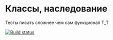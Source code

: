 # Классы, наследование

Тесты писать сложнее чем сам функционал Т_Т

[![Build status](https://ci.appveyor.com/api/projects/status/85pjja5bh8f4sjlr?svg=true)](https://ci.appveyor.com/project/VetrovTimur/ajs-class-inheritance)